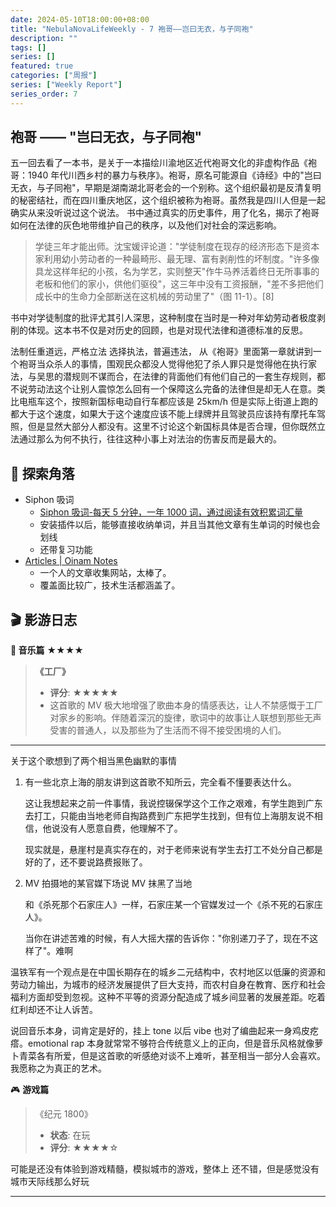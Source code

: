 ```yaml
---
date: 2024-05-10T18:00:00+08:00
title: "NebulaNovaLifeWeekly - 7 袍哥——岂曰无衣，与子同袍"
description: ""
tags: []
series: []
featured: true
categories: ["周报"]
series: ["Weekly Report"]
series_order: 7
---
```


## 袍哥 —— "岂曰无衣，与子同袍"

五一回去看了一本书，是关于一本描绘川渝地区近代袍哥文化的非虚构作品《袍哥：1940 年代川西乡村的暴力与秩序》。袍哥，原名可能源自《诗经》中的"岂曰无衣，与子同袍"，早期是湖南湖北哥老会的一个别称。这个组织最初是反清复明的秘密结社，而在四川重庆地区，这个组织被称为袍哥。虽然我是四川人但是一起确实从来没听说过这个说法。
书中通过真实的历史事件，用了化名，揭示了袍哥如何在法律的灰色地带维护自己的秩序，以及他们对社会的深远影响。

> 学徒三年才能出师。沈宝媛评论道："学徒制度在现存的经济形态下是资本家利用幼小劳动者的一种最畸形、最无理、富有剥削性的坏制度。"许多像具龙这样年纪的小孩，名为学艺，实则整天"作牛马养活着终日无所事事的老板和他们的家小，供他们驱役"，这三年中没有工资报酬，"差不多把他们成长中的生命力全部断送在这机械的劳动里了"（图 11-1）。[8]

书中对学徒制度的批评尤其引人深思，这种制度在当时是一种对年幼劳动者极度剥削的体现。这本书不仅是对历史的回顾，也是对现代法律和道德标准的反思。

法制任重道远，严格立法 选择执法，普遍违法， 从《袍哥》里面第一章就讲到一个袍哥当众杀人的事情，围观民众都没人觉得他犯了杀人罪只是觉得他在执行家法，与吴思的潜规则不谋而合，在法律的背面他们有他们自己的一套生存规则，都不说劳动法这个让别人震惊怎么回有一个保障这么完备的法律但是却无人在意。类比电瓶车这个，按照新国标电动自行车都应该是 25km/h 但是实际上街道上跑的都大于这个速度，如果大于这个速度应该不能上绿牌并且驾驶员应该持有摩托车驾照，但是显然大部分人都没有。这里不讨论这个新国标具体是否合理，但你既然立法通过那么为何不执行，往往这种小事上对法治的伤害反而是最大的。

## 🌟 探索角落

- Siphon 吸词
  - [Siphon 吸词-每天 5 分钟，一年 1000 词，通过阅读有效积累词汇量](https://siphon.ink/dashboard)
  - 安装插件以后，能够直接收纳单词，并且当其他文章有生单词的时候也会划线
  - 还带复习功能
- [Articles | Oinam Notes](https://notes.oinam.com/awesome/articles)
  - 一个人的文章收集网站，太棒了。
  - 覆盖面比较广，技术生活都涵盖了。

## 🎬 影游日志

**🎵 音乐篇** ★★★★

> **《工厂》**
>
> - **评分**: ★★★★★
> - 这首歌的 MV 极大地增强了歌曲本身的情感表达，让人不禁感慨于工厂对家乡的影响。伴随着深沉的旋律，歌词中的故事让人联想到那些无声受害的普通人，以及那些为了生活而不得不接受困境的人们。

---

关于这个歌想到了两个相当黑色幽默的事情

1. 有一些北京上海的朋友讲到这首歌不知所云，完全看不懂要表达什么。

   这让我想起来之前一件事情，我说控辍保学这个工作之艰难，有学生跑到广东去打工，只能由当地老师自掏路费到广东把学生找到，但有位上海朋友说不相信，他说没有人愿意自费，他理解不了。

   现实就是，悬崖村是真实存在的，对于老师来说有学生去打工不处分自己都是好的了，还不要说路费报账了。

2. MV 拍摄地的某官媒下场说 MV 抹黑了当地

   和《杀死那个石家庄人》一样，石家庄某一个官媒发过一个《杀不死的石家庄人》。

   当你在讲述苦难的时候，有人大摇大摆的告诉你："你别递刀子了，现在不这样了"。难啊

温铁军有一个观点是在中国长期存在的城乡二元结构中，农村地区以低廉的资源和劳动力输出，为城市的经济发展提供了巨大支持，而农村自身在教育、医疗和社会福利方面却受到忽视。这种不平等的资源分配造成了城乡间显著的发展差距。吃着红利却还不让人诉苦。

说回音乐本身，词肯定是好的，挂上 tone 以后 vibe 也对了编曲起来一身鸡皮疙瘩。emotional rap 本身就常常不够符合传统意义上的正向，但是音乐风格就像萝卜青菜各有所爱，但是这首歌的听感绝对谈不上难听，甚至相当一部分人会喜欢。我愿称之为真正的艺术。

🎮 **游戏篇**

> 《纪元 1800》
>
> - **状态**: 在玩
> - **评分**: ★★★★☆

可能是还没有体验到游戏精髓，模拟城市的游戏，整体上 还不错，但是感觉没有城市天际线那么好玩

---
